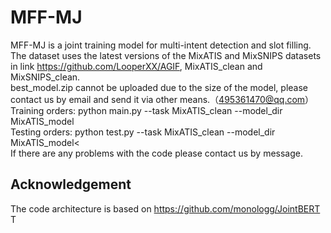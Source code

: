 # MFF-MJ

MFF-MJ is a joint training model for multi-intent detection and slot filling.<br>The dataset uses the latest versions of the MixATIS and MixSNIPS datasets in link https://github.com/LooperXX/AGIF, MixATIS_clean and MixSNIPS_clean. <br>best_model.zip cannot be uploaded due to the size of the model, please contact us by email and send it via other means.（495361470@qq.com）<br>Training orders: python main.py --task MixATIS_clean --model_dir MixATIS_model<br>Testing orders: python test.py --task MixATIS_clean --model_dir MixATIS_model<<br>If there are any problems with the code please contact us by message.
## Acknowledgement
The code architecture is based on https://github.com/monologg/JointBERT
T
